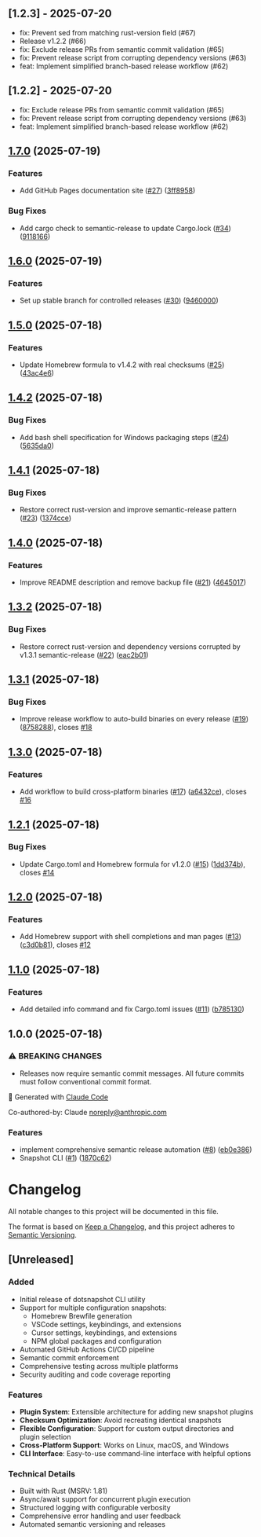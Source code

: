 ## [1.2.3] - 2025-07-20

- fix: Prevent sed from matching rust-version field (#67)
- Release v1.2.2 (#66)
- fix: Exclude release PRs from semantic commit validation (#65)
- fix: Prevent release script from corrupting dependency versions (#63)
- feat: Implement simplified branch-based release workflow (#62)

## [1.2.2] - 2025-07-20

- fix: Exclude release PRs from semantic commit validation (#65)
- fix: Prevent release script from corrupting dependency versions (#63)
- feat: Implement simplified branch-based release workflow (#62)

## [1.7.0](https://github.com/tomerlichtash/dotsnapshot/compare/v1.6.0...v1.7.0) (2025-07-19)

### Features

* Add GitHub Pages documentation site ([#27](https://github.com/tomerlichtash/dotsnapshot/issues/27)) ([3ff8958](https://github.com/tomerlichtash/dotsnapshot/commit/3ff89582adbc9cedfc0b2130e41ab70b46502bd9))

### Bug Fixes

* Add cargo check to semantic-release to update Cargo.lock ([#34](https://github.com/tomerlichtash/dotsnapshot/issues/34)) ([9118166](https://github.com/tomerlichtash/dotsnapshot/commit/9118166523e4f796a95aac8ae881818bc94860bb))

## [1.6.0](https://github.com/tomerlichtash/dotsnapshot/compare/v1.5.0...v1.6.0) (2025-07-19)

### Features

* Set up stable branch for controlled releases ([#30](https://github.com/tomerlichtash/dotsnapshot/issues/30)) ([9460000](https://github.com/tomerlichtash/dotsnapshot/commit/94600009129a4cde54c2b4ced1a9486e800e34fe))

## [1.5.0](https://github.com/tomerlichtash/dotsnapshot/compare/v1.4.2...v1.5.0) (2025-07-18)

### Features

* Update Homebrew formula to v1.4.2 with real checksums ([#25](https://github.com/tomerlichtash/dotsnapshot/issues/25)) ([43ac4e6](https://github.com/tomerlichtash/dotsnapshot/commit/43ac4e604a85552704701374226d1fa1627b795c))

## [1.4.2](https://github.com/tomerlichtash/dotsnapshot/compare/v1.4.1...v1.4.2) (2025-07-18)

### Bug Fixes

* Add bash shell specification for Windows packaging steps ([#24](https://github.com/tomerlichtash/dotsnapshot/issues/24)) ([5635da0](https://github.com/tomerlichtash/dotsnapshot/commit/5635da0eef3081d5d3d0be37045a95090b36fe47))

## [1.4.1](https://github.com/tomerlichtash/dotsnapshot/compare/v1.4.0...v1.4.1) (2025-07-18)

### Bug Fixes

* Restore correct rust-version and improve semantic-release pattern ([#23](https://github.com/tomerlichtash/dotsnapshot/issues/23)) ([1374cce](https://github.com/tomerlichtash/dotsnapshot/commit/1374cceeff7b936cdb46f7d5fca3b88ca687174b))

## [1.4.0](https://github.com/tomerlichtash/dotsnapshot/compare/v1.3.2...v1.4.0) (2025-07-18)

### Features

* Improve README description and remove backup file ([#21](https://github.com/tomerlichtash/dotsnapshot/issues/21)) ([4645017](https://github.com/tomerlichtash/dotsnapshot/commit/464501725926b8dd286ca09b288ad9d55e46a4d2))

## [1.3.2](https://github.com/tomerlichtash/dotsnapshot/compare/v1.3.1...v1.3.2) (2025-07-18)

### Bug Fixes

* Restore correct rust-version and dependency versions corrupted by v1.3.1 semantic-release ([#22](https://github.com/tomerlichtash/dotsnapshot/issues/22)) ([eac2b01](https://github.com/tomerlichtash/dotsnapshot/commit/eac2b010bd581743a89b39ec318faaff601ec691))

## [1.3.1](https://github.com/tomerlichtash/dotsnapshot/compare/v1.3.0...v1.3.1) (2025-07-18)

### Bug Fixes

* Improve release workflow to auto-build binaries on every release ([#19](https://github.com/tomerlichtash/dotsnapshot/issues/19)) ([8758288](https://github.com/tomerlichtash/dotsnapshot/commit/875828857ae1579f6e69517ec6e9fca315b8d0ec)), closes [#18](https://github.com/tomerlichtash/dotsnapshot/issues/18)

## [1.3.0](https://github.com/tomerlichtash/dotsnapshot/compare/v1.2.1...v1.3.0) (2025-07-18)

### Features

* Add workflow to build cross-platform binaries ([#17](https://github.com/tomerlichtash/dotsnapshot/issues/17)) ([a6432ce](https://github.com/tomerlichtash/dotsnapshot/commit/a6432ceff2a5d5affacc90fff3025de12dccea4f)), closes [#16](https://github.com/tomerlichtash/dotsnapshot/issues/16)

## [1.2.1](https://github.com/tomerlichtash/dotsnapshot/compare/v1.2.0...v1.2.1) (2025-07-18)

### Bug Fixes

* Update Cargo.toml and Homebrew formula for v1.2.0 ([#15](https://github.com/tomerlichtash/dotsnapshot/issues/15)) ([1dd374b](https://github.com/tomerlichtash/dotsnapshot/commit/1dd374b7aa95feca177f8fd2489b586c431e3c58)), closes [#14](https://github.com/tomerlichtash/dotsnapshot/issues/14)

## [1.2.0](https://github.com/tomerlichtash/dotsnapshot/compare/v1.1.0...v1.2.0) (2025-07-18)

### Features

* Add Homebrew support with shell completions and man pages ([#13](https://github.com/tomerlichtash/dotsnapshot/issues/13)) ([c3d0b81](https://github.com/tomerlichtash/dotsnapshot/commit/c3d0b813357655ec4899c93df6ad6eda5bbf27b8)), closes [#12](https://github.com/tomerlichtash/dotsnapshot/issues/12)

## [1.1.0](https://github.com/tomerlichtash/dotsnapshot/compare/v1.0.0...v1.1.0) (2025-07-18)

### Features

* Add detailed info command and fix Cargo.toml issues ([#11](https://github.com/tomerlichtash/dotsnapshot/issues/11)) ([b785130](https://github.com/tomerlichtash/dotsnapshot/commit/b785130a117293a94b24a38b2a845fd19c7a8477))

## 1.0.0 (2025-07-18)

### ⚠ BREAKING CHANGES

* Releases now require semantic commit messages.
All future commits must follow conventional commit format.

🤖 Generated with [Claude Code](https://claude.ai/code)

Co-authored-by: Claude <noreply@anthropic.com>

### Features

* implement comprehensive semantic release automation ([#8](https://github.com/tomerlichtash/dotsnapshot/issues/8)) ([eb0e386](https://github.com/tomerlichtash/dotsnapshot/commit/eb0e386fcab7be8a5c7ea64dae46f8ef1d3bd5f0))
* Snapshot CLI ([#1](https://github.com/tomerlichtash/dotsnapshot/issues/1)) ([1870c62](https://github.com/tomerlichtash/dotsnapshot/commit/1870c62c4aa7cc156233c772d79a2afefd9905e3))

# Changelog

All notable changes to this project will be documented in this file.

The format is based on [Keep a Changelog](https://keepachangelog.com/en/1.0.0/),
and this project adheres to [Semantic Versioning](https://semver.org/spec/v2.0.0.html).

## [Unreleased]

### Added
- Initial release of dotsnapshot CLI utility
- Support for multiple configuration snapshots:
  - Homebrew Brewfile generation
  - VSCode settings, keybindings, and extensions
  - Cursor settings, keybindings, and extensions  
  - NPM global packages and configuration
- Automated GitHub Actions CI/CD pipeline
- Semantic commit enforcement
- Comprehensive testing across multiple platforms
- Security auditing and code coverage reporting

### Features
- **Plugin System**: Extensible architecture for adding new snapshot plugins
- **Checksum Optimization**: Avoid recreating identical snapshots
- **Flexible Configuration**: Support for custom output directories and plugin selection
- **Cross-Platform Support**: Works on Linux, macOS, and Windows
- **CLI Interface**: Easy-to-use command-line interface with helpful options

### Technical Details
- Built with Rust (MSRV: 1.81)
- Async/await support for concurrent plugin execution
- Structured logging with configurable verbosity
- Comprehensive error handling and user feedback
- Automated semantic versioning and releases
